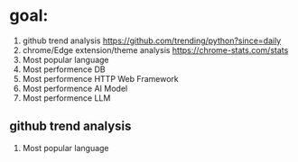 # goal: 

1. github trend analysis https://github.com/trending/python?since=daily
2. chrome/Edge extension/theme analysis https://chrome-stats.com/stats
3. Most popular language 
4. Most performence DB
5. Most performence HTTP Web Framework
6. Most performence AI Model
7. Most performence LLM

## github trend analysis

1. Most popular language